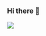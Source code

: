 ### Hi there 👋
<img src="https://img.shields.io/badge/{김성현}-{#323232}?style={plastic}&logo={hi}&logoColor={#ffffff}"/>
